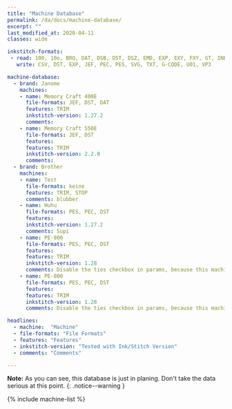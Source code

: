 ```yaml
---
title: "Machine Database"
permalink: /da/docs/machine-database/
excerpt: ""
last_modified_at: 2020-04-11
classes: wide

inkstitch-formats:
 - read: 100, 10o, BRO, DAT, DSB, DST, DSZ, EMD, EXP, EXY, FXY, GT, INB, JEF, JPX, KSM, MAX, MIT, NEW, PCD, PCM, PCQ, PCS, PEC, PES, PHB, PHC, SEW, SHV, STC, STX, TAP, TBF, TXT, G-CODE, U01, VP3, XXX, ZXY
   write: CSV, DST, EXP, JEF, PEC, PES, SVG, TXT, G-CODE, U01, VP3

machine-database:
  - brand: Janome
    machines:
    - name: Memory Craft 400E
      file-formats: JEF, DST, DAT
      features: TRIM
      inkstitch-version: 1.27.2
      comments: 
    - name: Memory Craft 550E
      file-formats: JEF, DST
      features:
      features: TRIM
      inkstitch-version: 2.2.0
      comments: 
  - brand: Brother
    machines:
    - name: Test
      file-formats: keine
      features: TRIM, STOP
      comments: blubber
    - name: Huhu
      file-formats: PES, PEC, DST
      features:
      inkstitch-version: 1.27.2
      comments: Supi
    - name: PE-800
      file-formats: PES, PEC, DST
      features:
      features: TRIM
      inkstitch-version: 1.28
      comments: Disable the ties checkbox in params, because this machine adds ties automatically
    - name: PE-800
      file-formats: PES, PEC, DST
      features:
      features: TRIM
      inkstitch-version: 1.28
      comments: Disable the ties checkbox in params, because this machine adds ties automatically

headlines:
  - machine:  "Machine"
  - file-formats: "File Formats"
  - features: "Features"
  - inkstitch-version: "Tested with Ink/Stitch Version"
  - comments: "Comments"

---
```

**Note:** As you can see, this database is just in planing. Don't take the data serious at this point.
{: .notice--warning }

{% include machine-list %}
